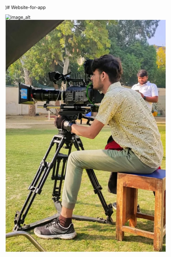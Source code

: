 )# Website-for-app


![image_alt](https://mkverma64.github.io/p_sharma/)
![image_alt](https://github.com/mkverma64/p_sharma/blob/main/preveen%20s.jpg?raw=true)
